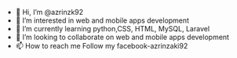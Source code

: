 - 👋 Hi, I’m @azrinzk92
- 👀 I’m interested in web and mobile apps development
- 🌱 I’m currently learning python,CSS, HTML, MySQL, Laravel
- 💞️ I’m looking to collaborate on web and mobile apps development
- 📫 How to reach me Follow my facebook-azrinzaki92

<!---
azrinzk92/azrinzk92 is a ✨ special ✨ repository because its `README.md` (this file) appears on your GitHub profile.
You can click the Preview link to take a look at your changes.
--->
